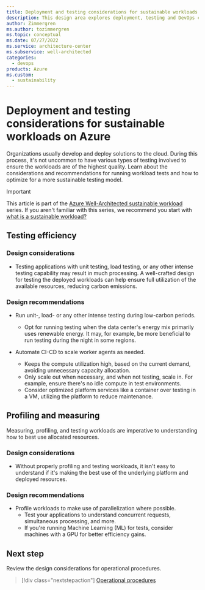 ```yaml
---
title: Deployment and testing considerations for sustainable workloads on Azure
description: This design area explores deployment, testing and DevOps considerations for sustainable workloads on Azure.
author: Zimmergren
ms.author: tozimmergren
ms.topic: conceptual
ms.date: 07/27/2022
ms.service: architecture-center
ms.subservice: well-architected
categories: 
  - devops
products: Azure
ms.custom:
  - sustainability
---
```


# Deployment and testing considerations for sustainable workloads on Azure

Organizations usually develop and deploy solutions to the cloud. During this process, it's not uncommon to have various types of testing involved to ensure the workloads are of the highest quality. Learn about the considerations and recommendations for running workload tests and how to optimize for a more sustainable testing model.

> [!IMPORTANT]
> This article is part of the [Azure Well-Architected sustainable workload](index.yml) series. If you aren't familiar with this series, we recommend you start with [what is a sustainable workload?](sustainability-get-started.md#what-is-a-sustainable-workload)

## Testing efficiency

### Design considerations

- Testing applications with unit testing, load testing, or any other intense testing capability may result in much processing. A well-crafted design for testing the deployed workloads can help ensure full utilization of the available resources, reducing carbon emissions.

### Design recommendations

- Run unit-, load- or any other intense testing during low-carbon periods.
  - Opt for running testing when the data center's energy mix primarily uses renewable energy. It may, for example, be more beneficial to run testing during the night in some regions.

- Automate CI-CD to scale worker agents as needed.
  - Keeps the compute utilization high, based on the current demand, avoiding unnecessary capacity allocation.
  - Only scale out when necessary, and when not testing, scale in. For example, ensure there's no idle compute in test environments.
  - Consider optimized platform services like a container over testing in a VM, utilizing the platform to reduce maintenance.

## Profiling and measuring

Measuring, profiling, and testing workloads are imperative to understanding how to best use allocated resources.

### Design considerations

- Without properly profiling and testing workloads, it isn't easy to understand if it's making the best use of the underlying platform and deployed resources.

### Design recommendations

- Profile workloads to make use of parallelization where possible.
  - Test your applications to understand concurrent requests, simultaneous processing, and more.
  - If you're running Machine Learning (ML) for tests, consider machines with a GPU for better efficiency gains.

## Next step

Review the design considerations for operational procedures.

> [!div class="nextstepaction"]
> [Operational procedures](sustainability-operational-procedures.md)
